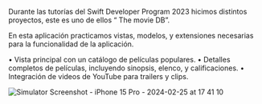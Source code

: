 Durante las tutorías del Swift Developer Program 2023 hicimos distintos proyectos, este es uno de ellos “ The movie DB”.

En esta aplicación practicamos vistas, modelos, y extensiones necesarias para la funcionalidad de la aplicación.

  • Vista principal con un catálogo de películas populares.
  • Detalles completos de películas, incluyendo sinopsis, elenco, y calificaciones.
  • Integración de videos de YouTube para trailers y clips.
   
![Simulator Screenshot - iPhone 15 Pro - 2024-02-25 at 17 41 10](https://github.com/gliadev/TheMovieBDProject/assets/78279221/132acd19-b05e-43a0-abfc-55bc214e17d0)

